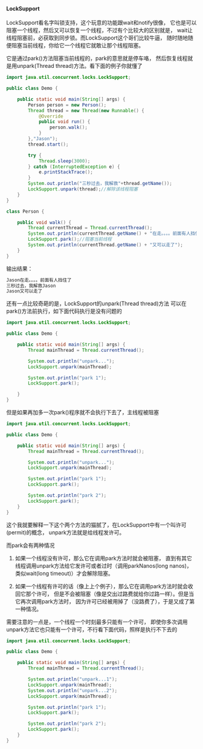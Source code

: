 #### LockSupport
LockSupport看名字叫锁支持，这个玩意的功能跟wait和notify很像，
它也是可以阻塞一个线程，然后又可以恢复一个线程，不过有个比较大的区别就是，
wait让线程阻塞前，必获取到同步锁。而LockSupport这个哥们比较牛逼，
随时随地随便阻塞当前线程，你给它一个线程它就敢让那个线程阻塞。

它是通过park()方法阻塞当前线程的，park的意思就是停车咯，
然后恢复线程就是用unpark(Thread thread)方法。看下面的例子你就懂了

```java
import java.util.concurrent.locks.LockSupport;

public class Demo {

    public static void main(String[] args) {
        Person person = new Person();
        Thread thread = new Thread(new Runnable() {
            @Override
            public void run() {
                person.walk();
            }
        },"Jason");
        thread.start();

        try {
            Thread.sleep(3000);
        } catch (InterruptedException e) {
            e.printStackTrace();
        }
        System.out.println("三秒过去，我解救"+thread.getName());
        LockSupport.unpark(thread);//解除该线程阻塞
    }
}

class Person {

    public void walk() {
        Thread currentThread = Thread.currentThread();
        System.out.println(currentThread.getName() + "在走。。。。前面有人挡住了");
        LockSupport.park();//阻塞当前线程
        System.out.println(currentThread.getName() + "又可以走了");
    }
}
```
输出结果：
```java
Jason在走。。。。前面有人挡住了
三秒过去，我解救Jason
Jason又可以走了
```

还有一点比较奇葩的是，LockSupport的unpark(Thread thread)方法
可以在park()方法前执行，如下面代码执行是没有问题的
```java
import java.util.concurrent.locks.LockSupport;

public class Demo {

    public static void main(String[] args) {
        Thread mainThread = Thread.currentThread();

        System.out.println("unpark...");
        LockSupport.unpark(mainThread);

        System.out.println("park 1");
        LockSupport.park();

    }
}

```
但是如果再加多一次park()程序就不会执行下去了，主线程被阻塞

```java
import java.util.concurrent.locks.LockSupport;

public class Demo {

    public static void main(String[] args) {
        Thread mainThread = Thread.currentThread();

        System.out.println("unpark...");
        LockSupport.unpark(mainThread);

        System.out.println("park 1");
        LockSupport.park();

        System.out.println("park 2");
        LockSupport.park();
    }
}
```
这个我就要解释一下这个两个方法的猫腻了，在LockSupport中有一个叫许可(permit)的概念，
unpark方法就是给线程发许可。

而park会有两种情况

1. 如果一个线程没有许可，那么它在调用park方法时就会被阻塞，
直到有其它线程调用unpark方法给它发许可或者过时（调用parkNanos(long nanos)，
类似wait(long timeout)）才会解除阻塞。

2. 如果一个线程有许可的话（像上上个例子），那么它在调用park方法时就会收回它那个许可，
但是不会被阻塞（像是交出过路费就给你过路一样）。但是当它再次调用park方法时，
因为许可已经被用掉了（没路费了），于是又成了第一种情况。

需要注意的一点是，一个线程一个时刻最多只能有一个许可，
即使你多次调用unpark方法它也只能有一个许可，不行看下面代码，照样是执行不下去的

```java
import java.util.concurrent.locks.LockSupport;

public class Demo {

    public static void main(String[] args) {
        Thread mainThread = Thread.currentThread();

        System.out.println("unpark...1");
        LockSupport.unpark(mainThread);
        System.out.println("unpark...2");
        LockSupport.unpark(mainThread);

        System.out.println("park 1");
        LockSupport.park();

        System.out.println("park 2");
        LockSupport.park();
    }
}
```

























